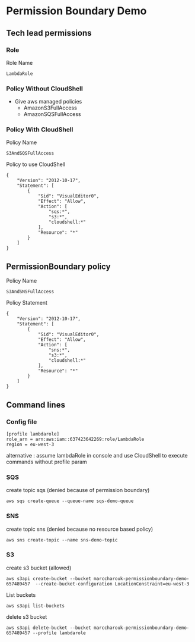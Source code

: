# Permission Boundary Demo

## Tech lead permissions

### Role

Role Name
```
LambdaRole
```

### Policy Without CloudShell

* Give aws managed policies
  * AmazonS3FullAccess
  * AmazonSQSFullAccess
  
### Policy With CloudShell

Policy Name

```
S3AndSQSFullAccess
```

Policy to use CloudShell

```
{
    "Version": "2012-10-17",
    "Statement": [
        {
            "Sid": "VisualEditor0",
            "Effect": "Allow",
            "Action": [
                "sqs:*",
                "s3:*",
                "cloudshell:*"
            ],
            "Resource": "*"
        }
    ]
}
```

## PermissionBoundary policy

Policy Name
```
S3AndSNSFullAccess
```

Policy Statement

```
{
    "Version": "2012-10-17",
    "Statement": [
        {
            "Sid": "VisualEditor0",
            "Effect": "Allow",
            "Action": [
                "sns:*",
                "s3:*",
                "cloudshell:*"
            ],
            "Resource": "*"
        }
    ]
}
```


## Command lines

### Config file

```
[profile lambdarole]
role_arn = arn:aws:iam::637423642269:role/LambdaRole
region = eu-west-3
```

alternative : assume lambdaRole in console and use CloudShell to execute commands without profile param

### SQS

create topic sqs (denied because of permission boundary)

```
aws sqs create-queue --queue-name sqs-demo-queue
```

### SNS

create topic sns (denied because no resource based policy)

```
aws sns create-topic --name sns-demo-topic
```

### S3

create s3 bucket (allowed)

```
aws s3api create-bucket --bucket marccharouk-permissionboundary-demo-657489457  --create-bucket-configuration LocationConstraint=eu-west-3
```

List buckets

```
aws s3api list-buckets
```

delete s3 bucket

```
aws s3api delete-bucket --bucket marccharouk-permissionboundary-demo-657489457 --profile lambdarole
```
